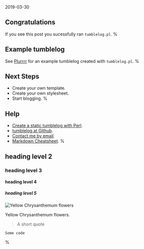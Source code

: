 2019-03-30
## Congratulations

If you see this post you sucessfully ran `tumblelog.pl`.
%
## Example tumblelog
See [Plurrrr](http://plurrrr.com/) for an example tumblelog created
with `tumblelog.pl`.
%
## Next Steps

- Create your own template.
- Create your own stylesheet.
- Start blogging.
%
## Help

- [Create a static tumblelog with Perl](http://johnbokma.com/blog/2019/03/30/tumblelog-perl.html).
- [tumblelog at Github](https://github.com/john-bokma/tumblelog).
- [Contact me by email](http://johnbokma.com/email.html).
- [Markdown Cheatsheet](
https://github.com/adam-p/markdown-here/wiki/Markdown-Cheatsheet).
%
## heading level 2
### heading level 3
#### heading level 4
##### heading level 5

![Yellow Chrysanthemum flowers](
http://plurrrr.com/images/yellow-chrysanthemum-flowers.jpg)

Yellow Chrysanthemum flowers.

> A short quote

```
Some code
```
%
